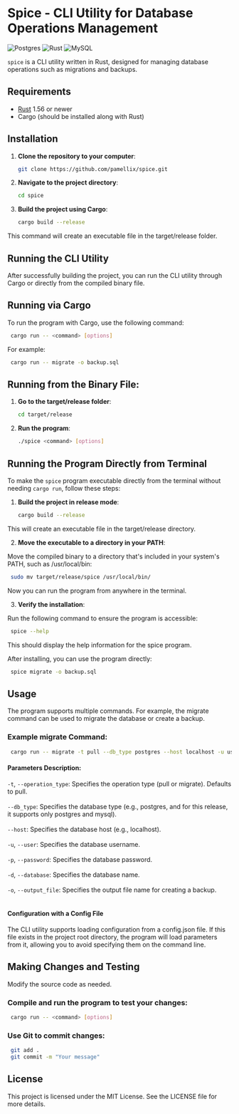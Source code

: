 # Spice - CLI Utility for Database Operations Management

![Postgres](https://img.shields.io/badge/postgres-%23316192.svg?style=for-the-badge&logo=postgresql&logoColor=white)
![Rust](https://img.shields.io/badge/rust-%23000000.svg?style=for-the-badge&logo=rust&logoColor=white)
![MySQL](https://img.shields.io/badge/mysql-4479A1.svg?style=for-the-badge&logo=mysql&logoColor=white)

`spice` is a CLI utility written in Rust, designed for managing database operations such as migrations and backups.

## Requirements

- [Rust](https://www.rust-lang.org/) 1.56 or newer
- Cargo (should be installed along with Rust)

## Installation

1. **Clone the repository to your computer**:

   ```sh
   git clone https://github.com/pamellix/spice.git
2. **Navigate to the project directory**:

    ```sh
    cd spice
3. **Build the project using Cargo**:

    ```sh
    cargo build --release
This command will create an executable file in the target/release folder.

## Running the CLI Utility

After successfully building the project, you can run the CLI utility through Cargo or directly from the compiled binary file.

## Running via Cargo

To run the program with Cargo, use the following command:
   ```sh
    cargo run -- <command> [options]
   ```
For example:

   ```sh
    cargo run -- migrate -o backup.sql
   ```
## Running from the Binary File:

1. **Go to the target/release folder**:
    ```sh
    cd target/release
   ```
2. **Run the program**:
    ```sh
    ./spice <command> [options]
    ```

## Running the Program Directly from Terminal

To make the `spice` program executable directly from the terminal without needing `cargo run`, follow these steps:

1. **Build the project in release mode**:

   ```sh
   cargo build --release
   ```

This will create an executable file in the target/release directory.

2. **Move the executable to a directory in your PATH**:

Move the compiled binary to a directory that's included in your system's PATH, such as /usr/local/bin:

   ```sh
    sudo mv target/release/spice /usr/local/bin/
   ```
Now you can run the program from anywhere in the terminal.

3. **Verify the installation**:

Run the following command to ensure the program is accessible:

   ```sh
    spice --help
   ```
This should display the help information for the spice program.

After installing, you can use the program directly:

   ```sh
    spice migrate -o backup.sql
   ```
## Usage

The program supports multiple commands. For example, the migrate command can be used to migrate the database or create a backup.

### Example migrate Command: 

   ```sh
    cargo run -- migrate -t pull --db_type postgres --host localhost -u user -p password -d mydatabase -o backup.sql
   ```
#### Parameters Description:

`-t`, `--operation_type`: Specifies the operation type (pull or migrate). Defaults to pull.<br><br>
`--db_type`: Specifies the database type (e.g., postgres, and for this release, it supports only postgres and mysql).<br><br>
`--host`: Specifies the database host (e.g., localhost).<br><br>
`-u`, `--user`: Specifies the database username.<br><br>
`-p`, `--password`: Specifies the database password.<br><br>
`-d`, `--database`: Specifies the database name.<br><br>
`-o`, `--output_file`: Specifies the output file name for creating a backup.<br><br>

#### Configuration with a Config File
The CLI utility supports loading configuration from a config.json file. If this file exists in the project root directory, the program will load parameters from it, allowing you to avoid specifying them on the command line.

## Making Changes and Testing
Modify the source code as needed.

### Compile and run the program to test your changes:

   ```sh
    cargo run -- <command> [options]
   ```
  
### Use Git to commit changes:

   ```sh
    git add .
    git commit -m "Your message"
   ```
  
## License
This project is licensed under the MIT License. See the LICENSE file for more details.
